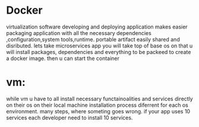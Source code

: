 # Docker
virtualization software
developing and deploying application makes easier
packaging application with all the necessary dependencies ,configuration,system tools,runtime.
portable artifact easily shared and disributed.
lets take microservices app you will take top of base os  on that u will install packages, dependencies and everything to be packeed to create a docker image.
then u can start the container

# vm:
while vm u have to all install necessary functainoalities and services directly on their os on their local machine
installation process diferrent for each os environment.
many steps, where someting goes wrong.
if your app uses 10 services each developer need to install 10 services.
